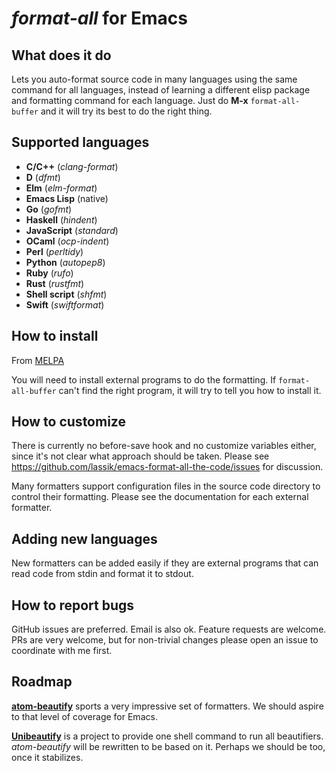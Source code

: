 *format-all* for Emacs
======================

What does it do
---------------

Lets you auto-format source code in many languages using the same
command for all languages, instead of learning a different elisp
package and formatting command for each language. Just do **M-x**
`format-all-buffer` and it will try its best to do the right thing.

Supported languages
-------------------

* **C/C++** (*clang-format*)
* **D** (*dfmt*)
* **Elm** (*elm-format*)
* **Emacs Lisp** (native)
* **Go** (*gofmt*)
* **Haskell** (*hindent*)
* **JavaScript** (*standard*)
* **OCaml** (*ocp-indent*)
* **Perl** (*perltidy*)
* **Python** (*autopep8*)
* **Ruby** (*rufo*)
* **Rust** (*rustfmt*)
* **Shell script** (*shfmt*)
* **Swift** (*swiftformat*)

How to install
--------------

From [MELPA](https://melpa.org/#/?q=format-all)

You will need to install external programs to do the formatting. If
`format-all-buffer` can't find the right program, it will try to tell
you how to install it.

How to customize
----------------

There is currently no before-save hook and no customize variables
either, since it's not clear what approach should be taken. Please see
https://github.com/lassik/emacs-format-all-the-code/issues for
discussion.

Many formatters support configuration files in the source code
directory to control their formatting. Please see the documentation
for each external formatter.

Adding new languages
--------------------

New formatters can be added easily if they are external programs that
can read code from stdin and format it to stdout.

How to report bugs
------------------

GitHub issues are preferred. Email is also ok. Feature requests are
welcome. PRs are very welcome, but for non-trivial changes please open
an issue to coordinate with me first.

Roadmap
-------

**[atom-beautify](https://atom.io/packages/atom-beautify#beautifiers)**
sports a very impressive set of formatters. We should aspire to that
level of coverage for Emacs.

**[Unibeautify](https://github.com/Unibeautify/unibeautify)** is a
project to provide one shell command to run all beautifiers.
*atom-beautify* will be rewritten to be based on it. Perhaps we should
be too, once it stabilizes.
